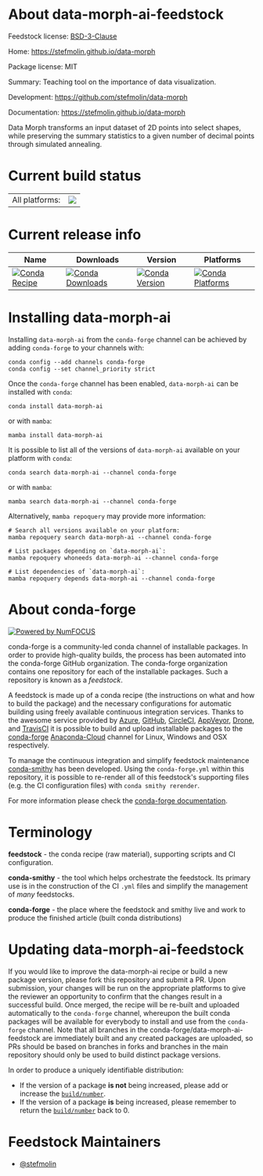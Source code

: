 About data-morph-ai-feedstock
=============================

Feedstock license: [BSD-3-Clause](https://github.com/conda-forge/data-morph-ai-feedstock/blob/main/LICENSE.txt)

Home: https://stefmolin.github.io/data-morph

Package license: MIT

Summary: Teaching tool on the importance of data visualization.

Development: https://github.com/stefmolin/data-morph

Documentation: https://stefmolin.github.io/data-morph

Data Morph transforms an input dataset of 2D points into select shapes,
while preserving the summary statistics to a given number of decimal points
through simulated annealing.


Current build status
====================


<table><tr><td>All platforms:</td>
    <td>
      <a href="https://dev.azure.com/conda-forge/feedstock-builds/_build/latest?definitionId=19383&branchName=main">
        <img src="https://dev.azure.com/conda-forge/feedstock-builds/_apis/build/status/data-morph-ai-feedstock?branchName=main">
      </a>
    </td>
  </tr>
</table>

Current release info
====================

| Name | Downloads | Version | Platforms |
| --- | --- | --- | --- |
| [![Conda Recipe](https://img.shields.io/badge/recipe-data--morph--ai-green.svg)](https://anaconda.org/conda-forge/data-morph-ai) | [![Conda Downloads](https://img.shields.io/conda/dn/conda-forge/data-morph-ai.svg)](https://anaconda.org/conda-forge/data-morph-ai) | [![Conda Version](https://img.shields.io/conda/vn/conda-forge/data-morph-ai.svg)](https://anaconda.org/conda-forge/data-morph-ai) | [![Conda Platforms](https://img.shields.io/conda/pn/conda-forge/data-morph-ai.svg)](https://anaconda.org/conda-forge/data-morph-ai) |

Installing data-morph-ai
========================

Installing `data-morph-ai` from the `conda-forge` channel can be achieved by adding `conda-forge` to your channels with:

```
conda config --add channels conda-forge
conda config --set channel_priority strict
```

Once the `conda-forge` channel has been enabled, `data-morph-ai` can be installed with `conda`:

```
conda install data-morph-ai
```

or with `mamba`:

```
mamba install data-morph-ai
```

It is possible to list all of the versions of `data-morph-ai` available on your platform with `conda`:

```
conda search data-morph-ai --channel conda-forge
```

or with `mamba`:

```
mamba search data-morph-ai --channel conda-forge
```

Alternatively, `mamba repoquery` may provide more information:

```
# Search all versions available on your platform:
mamba repoquery search data-morph-ai --channel conda-forge

# List packages depending on `data-morph-ai`:
mamba repoquery whoneeds data-morph-ai --channel conda-forge

# List dependencies of `data-morph-ai`:
mamba repoquery depends data-morph-ai --channel conda-forge
```


About conda-forge
=================

[![Powered by
NumFOCUS](https://img.shields.io/badge/powered%20by-NumFOCUS-orange.svg?style=flat&colorA=E1523D&colorB=007D8A)](https://numfocus.org)

conda-forge is a community-led conda channel of installable packages.
In order to provide high-quality builds, the process has been automated into the
conda-forge GitHub organization. The conda-forge organization contains one repository
for each of the installable packages. Such a repository is known as a *feedstock*.

A feedstock is made up of a conda recipe (the instructions on what and how to build
the package) and the necessary configurations for automatic building using freely
available continuous integration services. Thanks to the awesome service provided by
[Azure](https://azure.microsoft.com/en-us/services/devops/), [GitHub](https://github.com/),
[CircleCI](https://circleci.com/), [AppVeyor](https://www.appveyor.com/),
[Drone](https://cloud.drone.io/welcome), and [TravisCI](https://travis-ci.com/)
it is possible to build and upload installable packages to the
[conda-forge](https://anaconda.org/conda-forge) [Anaconda-Cloud](https://anaconda.org/)
channel for Linux, Windows and OSX respectively.

To manage the continuous integration and simplify feedstock maintenance
[conda-smithy](https://github.com/conda-forge/conda-smithy) has been developed.
Using the ``conda-forge.yml`` within this repository, it is possible to re-render all of
this feedstock's supporting files (e.g. the CI configuration files) with ``conda smithy rerender``.

For more information please check the [conda-forge documentation](https://conda-forge.org/docs/).

Terminology
===========

**feedstock** - the conda recipe (raw material), supporting scripts and CI configuration.

**conda-smithy** - the tool which helps orchestrate the feedstock.
                   Its primary use is in the construction of the CI ``.yml`` files
                   and simplify the management of *many* feedstocks.

**conda-forge** - the place where the feedstock and smithy live and work to
                  produce the finished article (built conda distributions)


Updating data-morph-ai-feedstock
================================

If you would like to improve the data-morph-ai recipe or build a new
package version, please fork this repository and submit a PR. Upon submission,
your changes will be run on the appropriate platforms to give the reviewer an
opportunity to confirm that the changes result in a successful build. Once
merged, the recipe will be re-built and uploaded automatically to the
`conda-forge` channel, whereupon the built conda packages will be available for
everybody to install and use from the `conda-forge` channel.
Note that all branches in the conda-forge/data-morph-ai-feedstock are
immediately built and any created packages are uploaded, so PRs should be based
on branches in forks and branches in the main repository should only be used to
build distinct package versions.

In order to produce a uniquely identifiable distribution:
 * If the version of a package **is not** being increased, please add or increase
   the [``build/number``](https://docs.conda.io/projects/conda-build/en/latest/resources/define-metadata.html#build-number-and-string).
 * If the version of a package **is** being increased, please remember to return
   the [``build/number``](https://docs.conda.io/projects/conda-build/en/latest/resources/define-metadata.html#build-number-and-string)
   back to 0.

Feedstock Maintainers
=====================

* [@stefmolin](https://github.com/stefmolin/)

